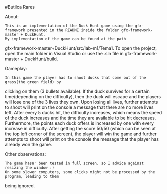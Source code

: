 #Butilca Rares

About:

    This is an implementation of the Duck Hunt game using the gfx-framework presented in the README inside the folder gfx-framework-master + DuckHunt.
    My implementation of the game can be found at the path
gfx-framework-master+DuckHunt/src/lab-m1/Tema1. To open the project, open the main folder in Visual
Studio or use the .sln file in gfx-framework-master + DuckHunt/build.

Gameplay:

    In this game the player has to shoot ducks that come out of the grass(the green field) by
clicking on them (3 bullets available). If the duck survives for a certain time(depending on
the difficulty), then the duck will escape and the players will lose one of the 3 lives they own.
Upon losing all lives, further attempts to shoot will print on the console a message that there are
no more lives left.
    After every 5 ducks hit, the difficulty increases, which means the speed of the duck increases
and the time they are available to be hit decreases. Furthermore, the points each duck offers is
increased by one with every increase in difficulty. After getting the score 50/50 (which can be seen
at the top left corner of the screen), the player will win the game and further attempts to shoot
will print on the console the message that the player has already won the game.

Other observations:

    The game hasn' been tested in full screen, so I advice against resizing the window :)
    On some slower computers, some clicks might not be processed by the program, leading to them
being ignored.
